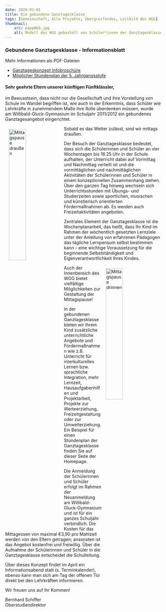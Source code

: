 ```yaml
---
date: 2020-01-01
title: Die gebundene Ganztagesklasse
tags: [Gemeinschaft, Alle Projekte, Übergreifendes, Leitbild des WGG]
thumbnail: 
    src: pappWGG.jpg
    alt: Modell des WGG gebastelt von Schüler*innen der Ganztagesklasse
---
```



### Gebundene Ganztagesklasse - Informationsblatt

Mehr Informationen als PDF-Dateien
- <a href="ganztageskonzept.pdf" target="_blank">Ganztageskonzept Infobroschüre</a>
- <a href="stundenplan.pdf" target = "_blank">Möglicher Stundenplan der 5. Jahrgangsstufe</a>

#### Sehr geehrte Eltern unserer künftigen Fünftklässler,

<p>
  im Bewusstsein, dass nicht nur die Gesellschaft und ihre Vorstellung
  von Schule im Wandel begriffen ist, wie auch in der Erkenntnis,
  dass Schüler wie Lehrkräfte in zunehmendem Maße ihre Rolle
  überdenken müssen, wurde am Willibald-Gluck-Gymnasium im Schuljahr
  2011/2012 ein gebundenes Ganztagesangebot eingerichtet.
</p>
<img src="/images/15_gt_mittag1.jpg" alt="Mittagspause draußen" style="width:33%;margin:10px 12px;float:left"/>
Sobald es das Wetter zulässt, sind wir mittags draußen.

<p>
  Der Besuch der Ganztagesklasse bedeutet, dass sich die Schülerinnen
  und Schüler an vier Wochentagen bis 16.25 Uhr in der Schule
  aufhalten, der Unterricht dabei auf Vormittag und Nachmittag
  verteilt ist und die vormittäglichen und nachmittäglichen
  Aktivitäten der Schülerinnen und Schüler in einem konzeptionellen
  Zusammenhang stehen. Über den ganzen Tag hinweg wechseln sich
  Unterrichtsstunden mit Übungs- und Studierzeiten sowie sportlichen,
  musischen und künstlerisch orientierten Fördermaßnahmen ab. Es
  werden auch Freizeitaktivitäten angeboten.
</p>
<p>
  Zentrales Element der Ganztagesklasse ist die Wochenplanarbeit, das
  heißt, dass Ihr Kind im Rahmen der wöchentlich gesetzten Lernziele
  unter der Anleitung von erfahrenen Pädagogen das tägliche Lernpensum
  selbst bestimmen kann – eine wichtige Voraussetzung für die
  beginnende Selbstständigkeit und Eigenverantwortlichkeit Ihres
  Kindes.
</p>
<img src="/images/15_gt_mittag2.jpg" alt="Mittagspause drinnen" style="width:33%;margin: 10px 12px;float:right"/>
Auch der Innenbereich des WGG bietet vielfältige Möglichkeiten zur Gestaltung der Mittagspause!
</p>
<p>
  In der gebundenen Ganztagesklasse bieten wir Ihrem Kind zusätzliche
  unterrichtliche Angebote und Fördermaßnahmen wie z.B. Unterricht für
  interkulturelles Lernen bzw. sprachliche Integration, mehr Lernzeit,
  Hausaufgabenhilfen und Projektarbeit, Projekte zur Werteerziehung,
  Freizeitgestaltung oder zur Umwelterziehung. Ein Beispiel für einen
  Stundenplan der Ganztagesklasse finden Sie auf dieser Seite der
  Homepage.
</p>
<p>
  Die Anmeldung der Schülerinnen und Schüler erfolgt im Rahmen der
  Neuanmeldung am Willibald-Gluck-Gymnasium und ist für ein ganzes
  Schuljahr verbindlich. Die Kosten für das Mittagessen von maximal
  €3,90 pro Mahlzeit werden von den Eltern getragen; ansonsten
  ist das Angebot kostenfrei und freiwillig. Über die Aufnahme der
  Schülerinnen und Schüler in die Ganztagesklasse entscheidet die
  Schulleitung.
</p>
<p>
  Über dieses Konzept findet im April ein Informationsabend statt
  (s. Terminkalender), ebenso kann man sich am Tag der offenen Tür
  direkt bei den Lehrkräften informieren.
</p>

<p>
  Wir freuen uns auf Ihr Kommen!
</p>

<p>
  Bernhard Schiffer<br />
  Oberstudiendirektor
</p>